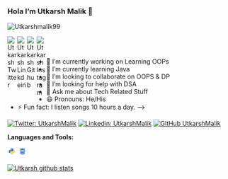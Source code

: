### Hola I’m Utkarsh Malik 👋
<p align="left"> <img src="https://komarev.com/ghpvc/?username=Utkarshmalik99&label=Views&color=blue&style=plastic" alt="Utkarshmalik99" /> </p>
<a href="https://twitter.com/UtkarshMalik1">
  <img align="left" alt="Utkarsh Twitter" width="22px" src="https://cdn.jsdelivr.net/npm/simple-icons@v3/icons/twitter.svg" />
 </a>
<a href="https://www.linkedin.com/in/utkarsh-malik-410987152/">
  <img align="left" alt="Utkarsh Linkdein" width="22px" src="https://cdn.jsdelivr.net/npm/simple-icons@v3/icons/linkedin.svg" />
 </a>
<a href="https://github.com/Utkarshmalik99">
  <img align="left" alt="Utkarsh Github" width="22px" src="https://cdn.jsdelivr.net/npm/simple-icons@v3/icons/github.svg" />
</a>
<a href="https://www.instagram.com/utkarshmalik2531/">
  <img align="left" alt="Utkarsh Instagram" width="22px" src="https://cdn.jsdelivr.net/npm/simple-icons@v3/icons/instagram.svg" />
</a>

<br/>
<br/>


- 🔭 I’m currently working on Learning OOPs
- 🌱 I’m currently learning Java
- 👯 I’m looking to collaborate on OOPS & DP
- 🤔 I’m looking for help with DSA
- 💬 Ask me about Tech Related Stuff
- 😄 Pronouns: He/His
- ⚡ Fun fact: I listen songs 10 hours a day.
-->

 



[![Twitter: UtkarshMalik](https://img.shields.io/twitter/follow/UtkarshMalik?style=social)](https://twitter.com/UtkarshMalik1)
[![Linkedin: UtkarshMalik](https://img.shields.io/badge/Utkarsh-Malik-blue?style=flat-square&logo=Linkedin&logoColor=white&link=https://www.linkedin.com/in/utkarsh-malik-410987152/)](https://www.linkedin.com/in/utkarsh-malik-410987152/)
[![GitHub UtkarshMalik](https://img.shields.io/github/followers/Utkarshmalik99?label=follow&style=social)](https://github.com/Utkarshmalik99)

**Languages and Tools:**  

<code><img height="20" src="https://raw.githubusercontent.com/github/explore/80688e429a7d4ef2fca1e82350fe8e3517d3494d/topics/python/python.png"></code>
<code><img height="20" src="https://raw.githubusercontent.com/github/explore/80688e429a7d4ef2fca1e82350fe8e3517d3494d/topics/sql/sql.png"></code>


<a href="https://github.com/Utkarshmalik99">
 <img align="center" src="https://github-readme-stats.vercel.app/api?username=Utkarshmalik99&show_icons=true&theme=light&line_height=27" alt="Utkarsh github stats"/>
</a>
